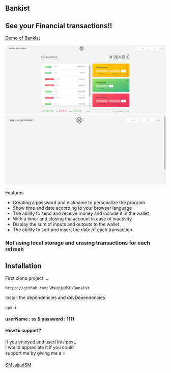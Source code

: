 ## Bankist

## See your Financial transactions!!

[Demo of Bankist](https://smsajjadsm.github.io/Bankist/)

![plot](./IMG/1.png)
![plot](./IMG/2.png)

Features

*   Creating a password and nickname to personalize the program
*   Show time and date according to your browser language
*   The ability to send and receive money and include it in the wallet
*   With a timer and closing the account in case of inactivity
*   Display the sum of inputs and outputs to the wallet
*   The ability to sort and insert the date of each transaction

### Not using local storage and erasing transactions for each refresh

## Installation

First clone project ...

```plaintext
https://github.com/SMsajjadSM/Bankist
```

Install the dependencies and devDependencies

```plaintext
npm i
```
#### userName : ss   &   password : 1111

#### How to support?

If you enjoyed and used this post,  
I would appreciate it if you could  
support me by giving me a ⭐

[SMsajjadSM](https://github.com/SMsajjadSM/Bankist)

